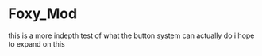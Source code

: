 # Foxy_Mod
this is a more indepth test of what the button system can actually do i hope to expand on this
